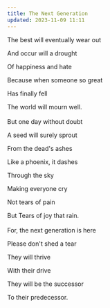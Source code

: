 ```yaml
---
title: The Next Generation
updated: 2023-11-09 11:11
---
```


The best will eventually wear out

And occur will a drought

Of happiness and hate

Because when someone so great

Has finally fell

The world will mourn well.
\
\
But one day without doubt

A seed will surely sprout

From the dead's ashes

Like a phoenix, it dashes

Through the sky

Making everyone cry

Not tears of pain

But Tears of joy that rain.
\
\
For, the next generation is here

Please don't shed a tear

They will thrive

With their drive

They will be the successor

To their predecessor.
